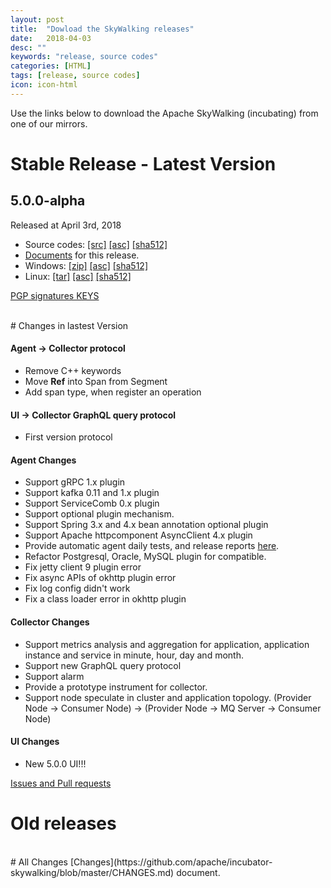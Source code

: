 ```yaml
---
layout: post
title:  "Dowload the SkyWalking releases"
date:   2018-04-03
desc: ""
keywords: "release, source codes"
categories: [HTML]
tags: [release, source codes]
icon: icon-html
---
```


Use the links below to download the Apache SkyWalking (incubating) from one of our mirrors.

# Stable Release - Latest Version

## 5.0.0-alpha
Released at April 3rd, 2018
  - Source codes: [[src]](http://www.apache.org/dyn/closer.cgi/incubator/skywalking/5.0.0-alpha/apache-skywalking-apm-incubating-5.0.0-alpha-src.tgz) [[asc]](https://dist.apache.org/repos/dist/release/incubator/skywalking/5.0.0-alpha/apache-skywalking-apm-incubating-5.0.0-alpha-src.tgz.asc)
  [[sha512]](https://dist.apache.org/repos/dist/release/incubator/skywalking/5.0.0-alpha/apache-skywalking-apm-incubating-5.0.0-alpha-src.tgz.sha512)
  - [Documents](https://github.com/apache/incubator-skywalking/blob/v5.0.0-alpha/docs/README.md) for this release.
  - Windows: [[zip]](http://www.apache.org/dyn/closer.cgi/incubator/skywalking/5.0.0-alpha/apache-skywalking-apm-incubating-5.0.0-alpha.zip)
  [[asc]](https://dist.apache.org/repos/dist/release/incubator/skywalking/5.0.0-alpha/apache-skywalking-apm-incubating-5.0.0-alpha.tar.gz.asc)
  [[sha512]](https://dist.apache.org/repos/dist/release/incubator/skywalking/5.0.0-alpha/apache-skywalking-apm-incubating-5.0.0-alpha.tar.gz.sha512)
  - Linux: [[tar]](http://www.apache.org/dyn/closer.cgi/incubator/skywalking/5.0.0-alpha/apache-skywalking-apm-incubating-5.0.0-alpha.tar.gz)
  [[asc]](https://dist.apache.org/repos/dist/release/incubator/skywalking/5.0.0-alpha/apache-skywalking-apm-incubating-5.0.0-alpha.zip.asc)
  [[sha512]](https://dist.apache.org/repos/dist/release/incubator/skywalking/5.0.0-alpha/apache-skywalking-apm-incubating-5.0.0-alpha.zip.sha512)

[PGP signatures KEYS](https://dist.apache.org/repos/dist/release/incubator/skywalking/5.0.0-alpha/KEYS)

<br/>
# Changes in lastest Version

#### Agent -> Collector protocol
 - Remove C++ keywords
 - Move **Ref** into Span from Segment
 - Add span type, when register an operation

#### UI -> Collector GraphQL query protocol
 - First version protocol

#### Agent Changes
 - Support gRPC 1.x plugin
 - Support kafka 0.11 and 1.x plugin
 - Support ServiceComb 0.x plugin
 - Support optional plugin mechanism.
 - Support Spring 3.x and 4.x bean annotation optional plugin
 - Support Apache httpcomponent AsyncClient 4.x plugin
 - Provide automatic agent daily tests, and release reports [here](https://github.com/SkywalkingTest/agent-integration-test-report).
 - Refactor Postgresql, Oracle, MySQL plugin for compatible.
 - Fix jetty client 9 plugin error
 - Fix async APIs of okhttp plugin error
 - Fix log config didn't work
 - Fix a class loader error in okhttp plugin

#### Collector Changes
 - Support metrics analysis and aggregation for application, application instance and service in minute, hour, day and month.
 - Support new GraphQL query protocol
 - Support alarm
 - Provide a prototype instrument for collector.
 - Support node speculate in cluster and application topology. (Provider Node -> Consumer Node) -> (Provider Node -> MQ Server -> Consumer Node)

#### UI Changes
 - New 5.0.0 UI!!!

 [Issues and Pull requests](https://github.com/apache/incubator-skywalking/milestone/17)
<br/>
# Old releases
<br/>
# All Changes
[Changes](https://github.com/apache/incubator-skywalking/blob/master/CHANGES.md) document.
